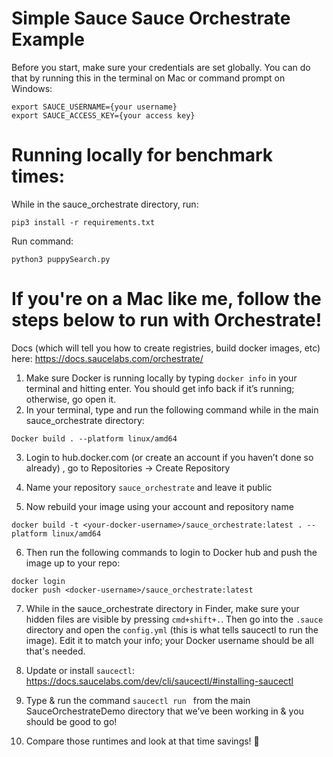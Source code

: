 # Simple Sauce Sauce Orchestrate Example

Before you start, make sure your credentials are set globally. You can do that by running this in the terminal on Mac or command prompt on Windows:
```
export SAUCE_USERNAME={your username}
export SAUCE_ACCESS_KEY={your access key}
```
# Running locally for benchmark times:
While in the sauce_orchestrate directory, run:

```
pip3 install -r requirements.txt
```

Run command:

```
python3 puppySearch.py
```


# If you're on a Mac like me, follow the steps below to run with Orchestrate!
Docs (which will tell you how to create registries, build docker images, etc) here: https://docs.saucelabs.com/orchestrate/

1. Make sure Docker is running locally by typing ```docker info``` in your terminal and hitting enter. You should get info back if it’s running; otherwise, go open it.
2. In your terminal, type and run the following command while in the main sauce_orchestrate directory:

```
Docker build . --platform linux/amd64
```
3. Login to hub.docker.com (or create an account if you haven’t done so already) , go to Repositories → Create Repository
 
4. Name your repository ```sauce_orchestrate``` and leave it public

5. Now rebuild your image using your account and repository name
```
docker build -t <your-docker-username>/sauce_orchestrate:latest . --platform linux/amd64
```

6. Then run the following commands to login to Docker hub and push the image up to your repo:
```
docker login
docker push <docker-username>/sauce_orchestrate:latest
```

7. While in the sauce_orchestrate directory in Finder, make sure your hidden files are visible by pressing ```cmd+shift+.```.   Then go into the ```.sauce``` directory and open the ```config.yml``` (this is what tells saucectl to run the image). Edit it to match your info; your Docker username should be all that's needed.

8. Update or install ```saucectl```: https://docs.saucelabs.com/dev/cli/saucectl/#installing-saucectl 
9. Type & run the command ```saucectl run ``` from the main SauceOrchestrateDemo directory that we’ve been working in & you should be good to go! 
10. Compare those runtimes and look at that time savings! 🎉
